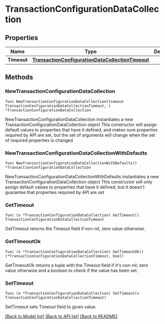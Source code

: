 # TransactionConfigurationDataCollection

## Properties

Name | Type | Description | Notes
------------ | ------------- | ------------- | -------------
**Timeout** | [**TransactionConfigurationDataCollectionTimeout**](TransactionConfigurationDataCollectionTimeout.md) |  | 

## Methods

### NewTransactionConfigurationDataCollection

`func NewTransactionConfigurationDataCollection(timeout TransactionConfigurationDataCollectionTimeout, ) *TransactionConfigurationDataCollection`

NewTransactionConfigurationDataCollection instantiates a new TransactionConfigurationDataCollection object
This constructor will assign default values to properties that have it defined,
and makes sure properties required by API are set, but the set of arguments
will change when the set of required properties is changed

### NewTransactionConfigurationDataCollectionWithDefaults

`func NewTransactionConfigurationDataCollectionWithDefaults() *TransactionConfigurationDataCollection`

NewTransactionConfigurationDataCollectionWithDefaults instantiates a new TransactionConfigurationDataCollection object
This constructor will only assign default values to properties that have it defined,
but it doesn't guarantee that properties required by API are set

### GetTimeout

`func (o *TransactionConfigurationDataCollection) GetTimeout() TransactionConfigurationDataCollectionTimeout`

GetTimeout returns the Timeout field if non-nil, zero value otherwise.

### GetTimeoutOk

`func (o *TransactionConfigurationDataCollection) GetTimeoutOk() (*TransactionConfigurationDataCollectionTimeout, bool)`

GetTimeoutOk returns a tuple with the Timeout field if it's non-nil, zero value otherwise
and a boolean to check if the value has been set.

### SetTimeout

`func (o *TransactionConfigurationDataCollection) SetTimeout(v TransactionConfigurationDataCollectionTimeout)`

SetTimeout sets Timeout field to given value.



[[Back to Model list]](../README.md#documentation-for-models) [[Back to API list]](../README.md#documentation-for-api-endpoints) [[Back to README]](../README.md)


